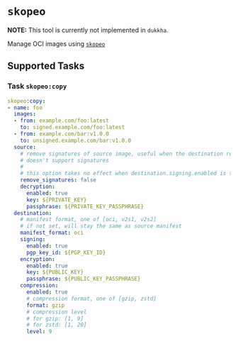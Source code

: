 # `skopeo`

__NOTE:__ This tool is currently not implemented in `dukkha`.

Manage OCI images using [`skopeo`](https://github.com/containers/skopeo)

## Supported Tasks

### Task `skopeo:copy`

```yaml
skopeo:copy:
- name: foo
  images:
  - from: example.com/foo:latest
    to: signed.example.com/foo:latest
  - from: example.com/bar:v1.0.0
    to: unsigned.example.com/bar:v1.0.0
  source:
    # remove signatures of source image, useful when the destination registry
    # doesn't support signatures
    #
    # this option takes no effect when destination.signing.enabled is true
    remove_signatures: false
    decryption:
      enabled: true
      key: ${PRIVATE_KEY}
      passphrase: ${PRIVATE_KEY_PASSPHRASE}
  destination:
    # manifest format, one of [oci, v2s1, v2s2]
    # if not set, will stay the same as source manifest
    manifest_format: oci
    signing:
      enabled: true
      pgp_key_id: ${PGP_KEY_ID}
    encryption:
      enabled: true
      key: ${PUBLIC_KEY}
      passphrase: ${PUBLIC_KEY_PASSPHRASE}
    compression:
      enabled: true
      # compression format, one of [gzip, zstd]
      format: gzip
      # compression level
      # for gzip: [1, 9]
      # for zstd: [1, 20]
      level: 9
```
